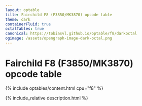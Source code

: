 ```yaml
---
layout: optable
title: Fairchild F8 (F3850/MK3870) opcode table
theme: dark
containerFluid: true
octalTables: true
canonical: https://tobiasvl.github.io/optable/f8/darkoctal
ogimage: /assets/opengraph-image-dark-octal.png
---
```


<h1>Fairchild F8 (F3850/MK3870) opcode table<!-- (<a href="{{ "/Opcodes.json" | relative_url }}">JSON</a>)--></h1>

{% include optables/content.html cpu="f8" %}

{% include_relative description.html %}

